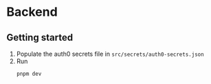# Backend

## Getting started

1. Populate the auth0 secrets file in `src/secrets/auth0-secrets.json`
2. Run
   ```bash
   pnpm dev
   ```
